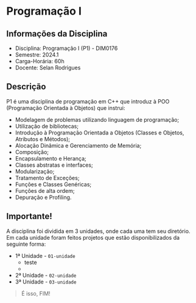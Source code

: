 # Programação I
## Informações da Disciplina
* Disciplina: Programação I (P1) - DIM0176
* Semestre: 2024.1
* Carga-Horária: 60h
* Docente: Selan Rodrigues
## Descrição
P1 é uma disciplina de programação em C++ que introduz à POO (Programação Orientada à Objetos) que instrui:
* Modelagem de problemas utilizando linguagem de programação;
* Utilização de bibliotecas;
* Introdução à Programação Orientada a Objetos (Classes e Objetos, Atributos e Métodos);
* Alocação Dinâmica e Gerenciamento de Memória;
* Composição;
* Encapsulamento e Herança;
* Classes abstratas e interfaces;
* Modularização;
* Tratamento de Exceções;
* Funções e Classes Genéricas;
* Funções de alta ordem;
* Depuração e Profiling.
## Importante!
A disciplina foi dividida em 3 unidades, onde cada uma tem seu diretório. Em cada unidade foram feitos projetos que estão disponibilizados da seguinte forma:
* 1ª Unidade - `01-unidade`
  * teste
  *   
* 2ª Unidade - `02-unidade`
* 3ª Unidade - `03-unidade`
> É isso, FIM!
